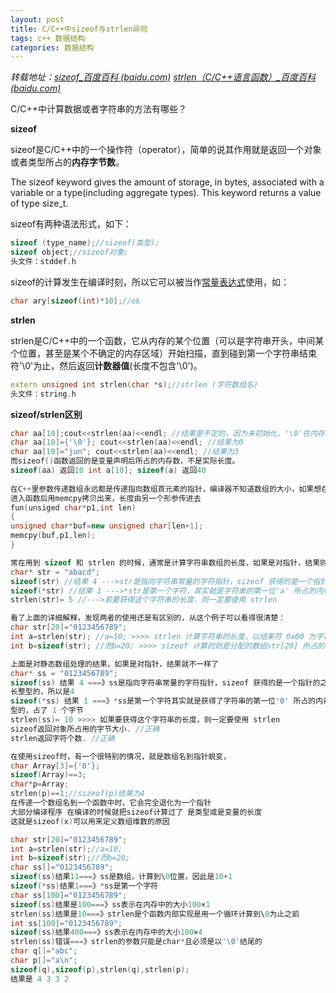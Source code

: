 ```yaml
---
layout: post
title: C/C++中sizeof与strlen异同
tags: c++ 数据结构
categories: 数据结构
---
```


*转载地址：[sizeof_百度百科 (baidu.com)](https://baike.baidu.com/item/sizeof/6349467?fr=aladdin) [strlen（C/C++语言函数）_百度百科 (baidu.com)](https://baike.baidu.com/item/strlen/2737?fr=aladdin)*

C/C++中计算数据或者字符串的方法有哪些？

**sizeof**

sizeof是C/C++中的一个操作符（operator），简单的说其作用就是返回一个对象或者类型所占的**内存字节数**。

The sizeof keyword gives the amount of storage, in bytes, associated with a variable or a type(including aggregate types). This keyword returns a value of type size_t.

sizeof有两种语法形式，如下：

```c++
sizeof (type_name);//sizeof(类型);
sizeof object;//sizeof对象;
头文件：stddef.h
```

sizeof的计算发生在编译时刻，所以它可以被当作[常量](https://baike.baidu.com/item/常量)[表达式](https://baike.baidu.com/item/表达式)使用，如：

```c++
char ary[sizeof(int)*10];//ok
```

**strlen**

strlen是C/C++中的一个函数，它从内存的某个位置（可以是字符串开头，中间某个位置，甚至是某个不确定的内存区域）开始扫描，直到碰到第一个字符串结束符'\0'为止，然后返回**计数器值**(长度不包含'\0')。

```c++
extern unsigned int strlen(char *s);//strlen (字符数组名)
头文件：string.h
```

**sizeof/strlen区别**

```c++
char aa[10];cout<<strlen(aa)<<endl; //结果是不定的，因为未初始化，'\0'在内存中的位置不确定
char aa[10]={'\0'}; cout<<strlen(aa)<<endl; //结果为0
char aa[10]="jun"; cout<<strlen(aa)<<endl; //结果为3
而sizeof()函数返回的是变量声明后所占的内存数，不是实际长度。
sizeof(aa) 返回10 int a[10]; sizeof(a) 返回40
    
在C++里参数传递数组永远都是传递指向数组首元素的指针，编译器不知道数组的大小，如果想在函数内知道数组的大小， 需要这样做：
进入函数后用memcpy拷贝出来，长度由另一个形参传进去
fun(unsiged char*p1,int len)　
{
unsigned char*buf=new unsigned char[len+1];
memcpy(buf,p1,len);
}

常在用到 sizeof 和 strlen 的时候，通常是计算字符串数组的长度，如果是对指针，结果则会不一样的：
char* str = "abacd";
sizeof(str) //结果 4 --->str是指向字符串常量的字符指针，sizeof 获得的是一个指针所占的空间,应该是长整型的，所以是4；
sizeof(*str) //结果 1 --->*str是第一个字符，其实就是字符串的第一位'a' 所占的内存空间，是char类型的，占了 1 位；
strlen(str)= 5 //--->若要获得这个字符串的长度，则一定要使用 strlen

看了上面的详细解释，发现两者的使用还是有区别的，从这个例子可以看得很清楚：
char str[20]="0123456789";
int a=strlen(str); //a=10; >>>> strlen 计算字符串的长度，以结束符 0x00 为字符串结束。
int b=sizeof(str); //而b=20; >>>> sizeof 计算的则是分配的数组str[20] 所占的内存空间的大小，不受里面存储的内容改变。

上面是对静态数组处理的结果，如果是对指针，结果就不一样了
char* ss = "0123456789";
sizeof(ss) 结果 4 ===》ss是指向字符串常量的字符指针，sizeof 获得的是一个指针的之所占的空间,应该是
长整型的，所以是4
sizeof(*ss) 结果 1 ===》*ss是第一个字符其实就是获得了字符串的第一位'0' 所占的内存空间，是char类
型的，占了 1 个字节
strlen(ss)= 10 >>>> 如果要获得这个字符串的长度，则一定要使用 strlen
sizeof返回对象所占用的字节大小. //正确
strlen返回字符个数. //正确

在使用sizeof时，有一个很特别的情况，就是数组名到指针蜕变，
char Array[3]={'0'};
sizeof(Array)==3;
char*p=Array;
strlen(p)==1;//sizeof(p)结果为4
在传递一个数组名到一个函数中时，它会完全退化为一个指针
大部分编译程序 在编译的时候就把sizeof计算过了 是类型或是变量的长度
这就是sizeof(x)可以用来定义数组维数的原因

char str[20]="0123456789";
int a=strlen(str);//a=10;
int b=sizeof(str);//而b=20;
char ss[]="0123456789";
sizeof(ss)结果11===》ss是数组，计算到\0位置，因此是10+1
sizeof(*ss)结果1===》*ss是第一个字符
char ss[100]="0123456789";
sizeof(ss)结果是100===》ss表示在内存中的大小100×1
strlen(ss)结果是10===》strlen是个函数内部实现是用一个循环计算到\0为止之前
int ss[100]="0123456789";
sizeof(ss)结果400===》ss表示在内存中的大小100×4
strlen(ss)错误===》strlen的参数只能是char*且必须是以'\0'结尾的
char q[]="abc";
char p[]="a\n";
sizeof(q),sizeof(p),strlen(q),strlen(p);
结果是 4 3 3 2
```